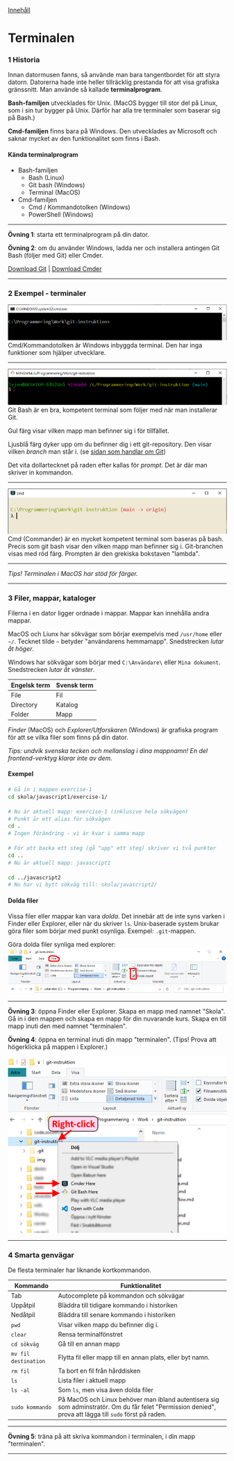 [Innehåll](README.md)

# Terminalen

### 1 Historia
Innan datormusen fanns, så använde man bara tangentbordet för att styra datorn. Datorerna hade inte heller tillräcklig prestanda för att visa grafiska gränssnitt. Man använde så kallade **terminalprogram**.

**Bash-familjen** utvecklades för Unix. (MacOS bygger till stor del på Linux, som i sin tur bygger på Unix. Därför har alla tre terminaler som baserar sig på Bash.)

**Cmd-familjen** finns bara på Windows. Den utvecklades av Microsoft och saknar mycket av den funktionalitet som finns i Bash.

#### Kända terminalprogram
+ Bash-familjen
	+ Bash (Linux)
	+ Git bash (Windows)
	+ Terminal (MacOS)
+ Cmd-familjen
	+ Cmd / Kommandotolken (Windows)
	+ PowerShell (Windows)

---
**Övning 1**: starta ett terminalprogram på din dator.

**Övning 2**: om du använder Windows, ladda ner och installera
antingen Git Bash (följer med Git) eller Cmder.

[Download Git](https://git-scm.com/downloads) |
[Download Cmder](https://cmder.net/)

---
### 2 Exempel - terminaler

![cmd](img/cmd.png)
Cmd/Kommandotolken är Windows inbyggda terminal. Den har inga funktioner som hjälper utvecklare.

---
![git bash](img/git-bash.png)
Git Bash är en bra, kompetent terminal som följer med när man installerar Git.

Gul färg visar vilken mapp man befinner sig i för tillfället.

Ljusblå färg dyker upp om du befinner dig i ett git-repository. Den visar vilken *branch* man står i. (se [sidan som handlar om Git](git.md))

Det vita dollartecknet på raden efter kallas för *prompt*. Det är där man skriver in kommandon.

---
![cmder](img/cmder.png)
Cmd (Commander) är en mycket kompetent terminal som baseras på bash. Precis som git bash visar den vilken mapp man befinner sig i. Git-branchen visas med röd färg. Prompten är den grekiska bokstaven "lambda".

---
*Tips! Terminalen i MacOS har stöd för färger.*

---


### 3 Filer, mappar, kataloger
Filerna i en dator ligger ordnade i mappar. Mappar kan innehålla andra mappar.

MacOS och Liunx har sökvägar som börjar exempelvis med `/usr/home` eller `~/`. Tecknet tilde `~` betyder "användarens hemmamapp". Snedstrecken *lutar åt höger*.

Windows har sökvägar som börjar med `C:\Användare\` eller `Mina dokument`. Snedstrecken *lutar åt vänster*.

|Engelsk term |Svensk term |
|-------------|------------|
|File         |Fil         |
|Directory    |Katalog     |
|Folder       |Mapp        |

*Finder* (MacOS) och *Explorer/Utforskaren* (Windows) är grafiska program för att se vilka filer som finns på din dator.

*Tips: undvik svenska tecken och mellanslag i dina mappnamn! En del frontend-verktyg klarar inte av dem.*

#### Exempel
```bash
# Gå in i mappen exercise-1
cd skola/javascript1/exercise-1/

# Nu är aktuell mapp: exercise-1 (inklusive hela sökvägen)
# Punkt är ett alias för sökvägen
cd .
# Ingen förändring - vi är kvar i samma mapp

# För att backa ett steg (gå "upp" ett steg) skriver vi två punkter
cd ..
# Nu är aktuell mapp: javascript1

cd ../javascript2
# Nu har vi bytt sökväg till: skola/javascript2/
```

#### Dolda filer
Vissa filer eller mappar kan vara *dolda*. Det innebär att de inte syns varken i Finder eller Explorer, eller när du skriver `ls`. Unix-baserade system brukar göra filer som börjar med punkt osynliga. Exempel: `.git`-mappen.

Göra dolda filer synliga med explorer:
![Visa dolda filer](img/explorer-hidden-files.png)




---
**Övning 3**: öppna Finder eller Explorer. Skapa en mapp med namnet "Skola". Gå in i den mappen och skapa en mapp för din nuvarande kurs. Skapa en till mapp inuti den med namnet "terminalen".

**Övning 4**: öppna en terminal inuti din mapp "terminalen". (Tips! Prova att högerklicka på mappen i Explorer.)

![Högerklicka på en mapp](img/right-click-open-terminal.png)

---


### 4 Smarta genvägar
De flesta terminaler har liknande kortkommandon.

|Kommando |Funktionalitet |
|---------|---------------|
|Tab |Autocomplete på kommandon och sökvägar |
|Uppåtpil |Bläddra till tidigare kommando i historiken |
|Nedåtpil |Bläddra till senare kommando i historiken |
|`pwd` |Visar vilken mapp du befinner dig i. |
|`clear` |Rensa terminalfönstret |
|`cd sökväg` |Gå till en annan mapp |
|`mv fil destination` |Flytta fil eller mapp till en annan plats, eller byt namn. |
|`rm fil` |Ta bort en fil från hårddisken |
|`ls` |Lista filer i aktuell mapp |
|`ls -al` |Som `ls`, men visa även dolda filer |
|`sudo kommando` |På MacOS och Linux behöver man ibland autentisera sig som adminstratör. Om du får felet "Permission denied", prova att lägga till `sudo` först på raden. |

---
**Övning 5**: träna på att skriva kommandon i terminalen, i din mapp "terminalen".

---
